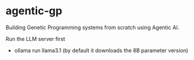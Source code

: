 # agentic-gp
Building Genetic Programming systems from scratch using Agentic AI.


Run the LLM server first
- ollama run llama3.1 (by default it downloads the 8B parameter version)

